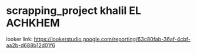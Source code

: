 # scrapping_project khalil EL ACHKHEM
looker link:  https://lookerstudio.google.com/reporting/63c80fab-36af-4cbf-aa2b-d688b12d01f6
